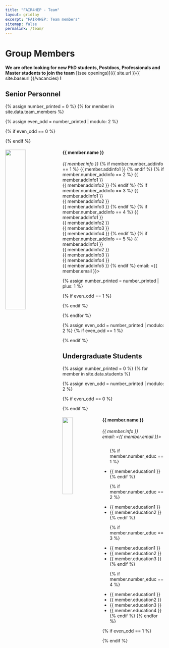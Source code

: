 ```yaml
---
title: "FAIR4HEP - Team"
layout: gridlay
excerpt: "FAIR4HEP: Team members"
sitemap: false
permalink: /team/
---
```


# Group Members

 **We are often looking for new PhD students, Postdocs, Professionals and Master students to join the team** [(see openings)]({{ site.url }}{{ site.baseurl }}/vacancies) **!**

## Senior Personnel
{% assign number_printed = 0 %}
{% for member in site.data.team_members %}

{% assign even_odd = number_printed | modulo: 2 %}

{% if even_odd == 0 %}
<div class="row">
{% endif %}

<div class="col-sm-6 clearfix">
  <img src="{{ site.url }}{{ site.baseurl }}/images/teampic/{{ member.photo }}" class="img-responsive" width="36%" style="float: left" />

  <h4>{{ member.name }}</h4>
  <i>{{ member.info }}</i>
  {% if member.number_addinfo == 1 %}
  {{ member.addinfo1 }}
  {% endif %}
  {% if member.number_addinfo == 2 %}
  {{ member.addinfo1 }} <br>
  {{ member.addinfo2 }}
  {% endif %}
  {% if member.number_addinfo == 3 %}
  {{ member.addinfo1 }} <br>
  {{ member.addinfo2 }} <br>
  {{ member.addinfo3 }}
  {% endif %}
  {% if member.number_addinfo == 4 %}
  {{ member.addinfo1 }} <br>
  {{ member.addinfo2 }} <br>
  {{ member.addinfo3 }} <br>
  {{ member.addinfo4 }}
  {% endif %}
  {% if member.number_addinfo == 5 %}
  {{ member.addinfo1 }} <br>
  {{ member.addinfo2 }} <br>
  {{ member.addinfo3 }} <br>
  {{ member.addinfo4 }} <br>
  {{ member.addinfo5 }}
  {% endif %}
  email: <{{ member.email }}>
</div>

{% assign number_printed = number_printed | plus: 1 %}

{% if even_odd == 1 %}
</div>
{% endif %}

{% endfor %}

{% assign even_odd = number_printed | modulo: 2 %}
{% if even_odd == 1 %}
</div>
{% endif %}

## Undergraduate Students
{% assign number_printed = 0 %}
{% for member in site.data.students %}

{% assign even_odd = number_printed | modulo: 2 %}

{% if even_odd == 0 %}
<div class="row">
{% endif %}

<div class="col-sm-6 clearfix">
  <img src="{{ site.url }}{{ site.baseurl }}/images/teampic/{{ member.photo }}" class="img-responsive" width="25%" style="float: left" />
  <h4>{{ member.name }}</h4>
  <i>{{ member.info }}<br>email: <{{ member.email }}></i>
  <ul style="overflow: hidden">

  {% if member.number_educ == 1 %}
  <li> {{ member.education1 }} </li>
  {% endif %}

  {% if member.number_educ == 2 %}
  <li> {{ member.education1 }} </li>
  <li> {{ member.education2 }} </li>
  {% endif %}

  {% if member.number_educ == 3 %}
  <li> {{ member.education1 }} </li>
  <li> {{ member.education2 }} </li>
  <li> {{ member.education3 }} </li>
  {% endif %}

  {% if member.number_educ == 4 %}
  <li> {{ member.education1 }} </li>
  <li> {{ member.education2 }} </li>
  <li> {{ member.education3 }} </li>
  <li> {{ member.education4 }} </li>
  {% endif %}
  {% endfor %}

  </ul>
</div>



{% if even_odd == 1 %}
</div>
{% endif %}
